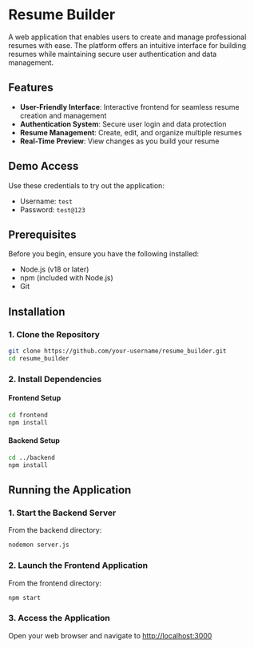 # Resume Builder

A web application that enables users to create and manage professional resumes with ease. The platform offers an intuitive interface for building resumes while maintaining secure user authentication and data management.

## Features

- **User-Friendly Interface**: Interactive frontend for seamless resume creation and management
- **Authentication System**: Secure user login and data protection
- **Resume Management**: Create, edit, and organize multiple resumes
- **Real-Time Preview**: View changes as you build your resume

## Demo Access

Use these credentials to try out the application:
- Username: `test`
- Password: `test@123`

## Prerequisites

Before you begin, ensure you have the following installed:
- Node.js (v18 or later)
- npm (included with Node.js)
- Git

## Installation

### 1. Clone the Repository

```bash
git clone https://github.com/your-username/resume_builder.git
cd resume_builder
```

### 2. Install Dependencies

#### Frontend Setup
```bash
cd frontend
npm install
```

#### Backend Setup
```bash
cd ../backend
npm install
```

## Running the Application

### 1. Start the Backend Server
From the backend directory:
```bash
nodemon server.js
```

### 2. Launch the Frontend Application
From the frontend directory:
```bash
npm start
```

### 3. Access the Application
Open your web browser and navigate to [http://localhost:3000](http://localhost:3000)
